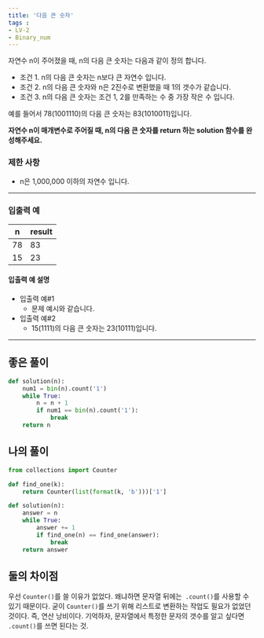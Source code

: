 ```yaml
---
title: '다음 큰 숫자'
tags : 
- LV-2
- Binary_num
---
```


자연수 n이 주어졌을 때, n의 다음 큰 숫자는 다음과 같이 정의 합니다.

-   조건 1. n의 다음 큰 숫자는 n보다 큰 자연수 입니다.
-   조건 2. n의 다음 큰 숫자와 n은 2진수로 변환했을 때 1의 갯수가 같습니다.
-   조건 3. n의 다음 큰 숫자는 조건 1, 2를 만족하는 수 중 가장 작은 수 입니다.

예를 들어서 78(1001110)의 다음 큰 숫자는 83(1010011)입니다.

**자연수 n이 매개변수로 주어질 때, n의 다음 큰 숫자를 return 하는 solution 함수를 완성해주세요.**

### 제한 사항

-   n은 1,000,000 이하의 자연수 입니다.
---

### 입출력 예
| n   | result |
| --- | ------ |
| 78  | 83     |
| 15    |      23  |
#### 입출력 예 설명
- 입출력 예#1  
	- 문제 예시와 같습니다.  
- 입출력 예#2  
	- 15(1111)의 다음 큰 숫자는 23(10111)입니다.
--- 

## 좋은 풀이
  
```python
def solution(n):
    num1 = bin(n).count('1')
    while True:
        n = n + 1
        if num1 == bin(n).count('1'):
            break
    return n
```
  
## 나의 풀이
  
```python
from collections import Counter

def find_one(k):
    return Counter(list(format(k, 'b')))['1']

def solution(n):
    answer = n
    while True:
        answer += 1
        if find_one(n) == find_one(answer):
            break
    return answer
```
   
## 둘의 차이점
우선 `Counter()`를 쓸 이유가 없었다. 왜냐하면 문자열 뒤에는` .count()`를 사용할 수 있기 때문이다. 굳이 `Counter()`를 쓰기 위해 리스트로 변환하는 작업도 필요가 없었던 것이다. 즉, 연산 낭비이다. 기억하자, 문자열에서 특정한 문자의 갯수를 알고 싶다면 `.count()`를 쓰면 된다는 것. 